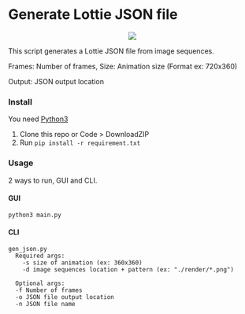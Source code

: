 # Generate Lottie JSON file

<p align="center">
  <img src="https://user-images.githubusercontent.com/1373867/153498388-af085143-6242-4f58-926c-64d3a31c2b51.png" />
</p>

This script generates a Lottie JSON file from image sequences.


Frames: Number of frames, Size: Animation size (Format ex: 720x360)

Output: JSON output location

### Install

You need [Python3](https://www.python.org/downloads/)

1. Clone this repo or Code > DownloadZIP
2. Run `pip install -r requirement.txt`


### Usage

2 ways to run, GUI and CLI.

#### GUI

`python3 main.py`

#### CLI

```
gen_json.py
  Required args:
    -s size of animation (ex: 360x360)
    -d image sequences location + pattern (ex: "./render/*.png")

  Optional args:
  -f Number of frames
  -o JSON file output location
  -n JSON file name
```

